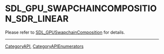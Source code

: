 # SDL_GPU_SWAPCHAINCOMPOSITION_SDR_LINEAR

Please refer to [SDL_GPUSwapchainComposition](SDL_GPUSwapchainComposition) for details.

----
[CategoryAPI](CategoryAPI), [CategoryAPIEnumerators](CategoryAPIEnumerators)

